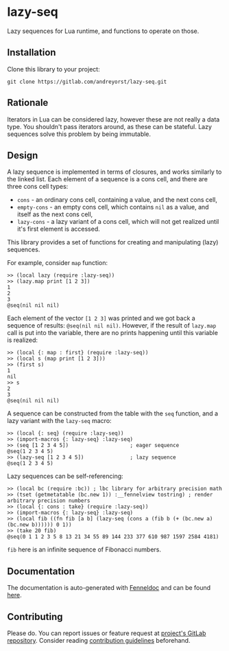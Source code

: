 # lazy-seq

Lazy sequences for Lua runtime, and functions to operate on those.

## Installation

Clone this library to your project:

    git clone https://gitlab.com/andreyorst/lazy-seq.git

## Rationale

Iterators in Lua can be considered lazy, however these are not really a data type.
You shouldn't pass iterators around, as these can be stateful.
Lazy sequences solve this problem by being immutable.

## Design

A lazy sequence is implemented in terms of closures, and works similarly to the linked list.
Each element of a sequence is a cons cell, and there are three cons cell types:

- `cons` - an ordinary cons cell, containing a value, and the next cons cell,
- `empty-cons` - an empty cons cell, which contains `nil` as a value, and itself as the next cons cell,
- `lazy-cons` - a lazy variant of a cons cell, which will not get realized until it's first element is accessed.

This library provides a set of functions for creating and manipulating (lazy) sequences.

For example, consider `map` function:

``` fennel
>> (local lazy (require :lazy-seq))
>> (lazy.map print [1 2 3])
1
2
3
@seq(nil nil nil)
```

Each element of the vector `[1 2 3]` was printed and we got back a sequence of results: `@seq(nil nil nil)`.
However, if the result of `lazy.map` call is put into the variable, there are no prints happening until this variable is realized:

``` fennel
>> (local {: map : first} (require :lazy-seq))
>> (local s (map print [1 2 3]))
>> (first s)
1
nil
>> s
2
3
@seq(nil nil nil)
```

A sequence can be constructed from the table with the `seq` function, and a lazy variant with the `lazy-seq` macro:

``` fennel
>> (local {: seq} (require :lazy-seq))
>> (import-macros {: lazy-seq} :lazy-seq)
>> (seq [1 2 3 4 5])                    ; eager sequence
@seq(1 2 3 4 5)
>> (lazy-seq [1 2 3 4 5])               ; lazy sequence
@seq(1 2 3 4 5)
```

Lazy sequences can be self-referencing:

``` fennel
>> (local bc (require :bc)) ; lbc library for arbitrary precision math
>> (tset (getmetatable (bc.new 1)) :__fennelview tostring) ; render arbitrary precision numbers
>> (local {: cons : take} (require :lazy-seq))
>> (import-macros {: lazy-seq} :lazy-seq)
>> (local fib ((fn fib [a b] (lazy-seq (cons a (fib b (+ (bc.new a) (bc.new b)))))) 0 1))
>> (take 20 fib)
@seq(0 1 1 2 3 5 8 13 21 34 55 89 144 233 377 610 987 1597 2584 4181)
```

`fib` here is an infinite sequence of Fibonacci numbers.

## Documentation

The documentation is auto-generated with [Fenneldoc](https://gitlab.com/andreyorst/fenneldoc) and can be found [here](https://gitlab.com/andreyorst/lazy-seq/-/blob/main/doc/lazy-seq.md).

## Contributing

Please do.
You can report issues or feature request at [project's GitLab repository](https://gitlab.com/andreyorst/lazy-seq).
Consider reading [contribution guidelines](https://gitlab.com/andreyorst/lazy-seq/-/blob/main/CONTRIBUTING.md) beforehand.

<!--  LocalWords:
      LocalWords:  GitLab submodule stateful runtime Fenneldoc
 -->
